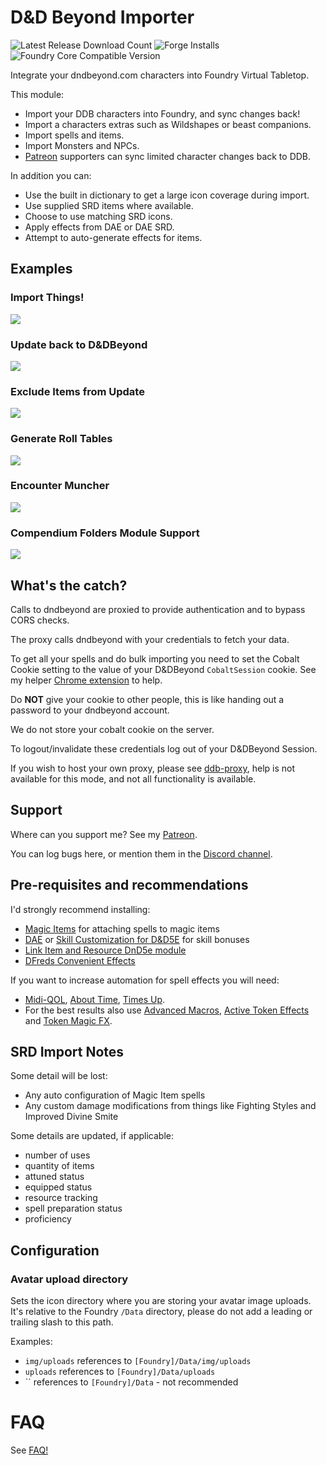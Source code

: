 # D&D Beyond Importer

![Latest Release Download Count](https://img.shields.io/badge/dynamic/json?label=Downloads%20(Latest)&query=assets%5B0%5D.download_count&url=https%3A%2F%2Fapi.github.com%2Frepos%2FMrPrimate%2Fddb-importer%2Freleases%2Flatest)
![Forge Installs](https://img.shields.io/badge/dynamic/json?label=Forge%20Installs&query=package.installs&suffix=%25&url=https%3A%2F%2Fforge-vtt.com%2Fapi%2Fbazaar%2Fpackage%2Fddb-importer&colorB=4aa94a)
![Foundry Core Compatible Version](https://img.shields.io/badge/dynamic/json.svg?url=https%3A%2F%2Fraw.githubusercontent.com%2FMrPrimate%2Fddb-importer%2Fmain%2Fmodule-template.json&label=Foundry%20Version&query=$.compatibleCoreVersion&colorB=orange)

Integrate your dndbeyond.com characters into Foundry Virtual Tabletop.

This module:
* Import your DDB characters into Foundry, and sync changes back!
* Import a characters extras such as Wildshapes or beast companions.
* Import spells and items.
* Import Monsters and NPCs.
* [Patreon](https://patreon.com/mrprimate) supporters can sync limited character changes back to DDB.

In addition you can:

- Use the built in dictionary to get a large icon coverage during import.
- Use supplied SRD items where available.
- Choose to use matching SRD icons.
- Apply effects from DAE or DAE SRD.
- Attempt to auto-generate effects for items.

## Examples

### Import Things!

![](./docs/muncher.png)

### Update back to D&DBeyond

![](./docs/sync.png)

### Exclude Items from Update

![](./docs/exclude.png)

### Generate Roll Tables

![](./docs/confusion.png)

### Encounter Muncher

![](./docs/encounter-muncher.png)

### Compendium Folders Module Support

![](./docs/compendium-folders.png)


## What's the catch?

Calls to dndbeyond are proxied to provide authentication and to bypass CORS checks.

The proxy calls dndbeyond with your credentials to fetch your data.

To get all your spells and do bulk importing you need to set the Cobalt Cookie setting to the value of your D&DBeyond `CobaltSession` cookie. See my helper [Chrome extension](https://github.com/mrprimate/ddb-importer-chrome) to help.

Do **NOT** give your cookie to other people, this is like handing out a password to your dndbeyond account.

We do not store your cobalt cookie on the server.

To logout/invalidate these credentials log out of your D&DBeyond Session.

If you wish to host your own proxy, please see [ddb-proxy](https://github.com/mrprimate/ddb-proxy), help is not available for this mode, and not all functionality is available.

## Support

Where can you support me? See my [Patreon](https://patreon.com/mrprimate).

You can log bugs here, or mention them in the [Discord channel](https://discord.gg/WzPuRuDJVP).

## Pre-requisites and recommendations

I'd strongly recommend installing:

- [Magic Items](https://foundryvtt.com/packages/magicitems/) for attaching spells to magic items
- [DAE](https://foundryvtt.com/packages/dae/) or [Skill Customization for D&D5E](https://foundryvtt.com/packages/skill-customization-5e/) for skill bonuses
- [Link Item and Resource DnD5e module](https://foundryvtt.com/packages/link-item-resource-5e )
- [DFreds Convenient Effects](https://foundryvtt.com/packages/dfreds-convenient-effects)

If you want to increase automation for spell effects you will need:
- [Midi-QOL](https://foundryvtt.com/packages/midi-qol/), [About Time](https://foundryvtt.com/packages/about-time), [Times Up](https://foundryvtt.com/packages/times-up/).
- For the best results also use [Advanced Macros](https://foundryvtt.com/packages/advanced-macros), [Active Token Effects](https://foundryvtt.com/packages/ATL) and [Token Magic FX](https://foundryvtt.com/packages/tokenmagic).

## SRD Import Notes

Some detail will be lost:

* Any auto configuration of Magic Item spells
* Any custom damage modifications from things like Fighting Styles and Improved Divine Smite

Some details are updated, if applicable:

* number of uses
* quantity of items
* attuned status
* equipped status
* resource tracking
* spell preparation status
* proficiency


## Configuration

### Avatar upload directory

Sets the icon directory where you are storing your avatar image uploads. It's relative to the Foundry `/Data` directory, please do not add a leading or trailing slash to this path.

Examples:

- `img/uploads` references to `[Foundry]/Data/img/uploads`
- `uploads` references to `[Foundry]/Data/uploads`
- `` references to `[Foundry]/Data` - not recommended

# FAQ

See [FAQ!](./FAQ.md)
